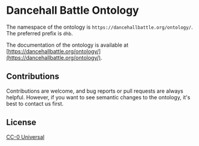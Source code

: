 # Dancehall Battle Ontology

The namespace of the ontology is `https://dancehallbattle.org/ontology/`.
The preferred prefix is `dhb`.

The documentation of the ontology is available at [https://dancehallbattle.org/ontology/](https://dancehallbattle.org/ontology/).

## Contributions
Contributions are welcome, and bug reports or pull requests are always helpful.
However, if you want to see semantic changes to the ontology, it's best to contact us first.

## License
[CC-0 Universal](https://creativecommons.org/publicdomain/zero/1.0/)